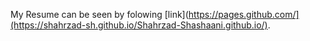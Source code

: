 My Resume can be seen by folowing [link](https://pages.github.com/](https://shahrzad-sh.github.io/Shahrzad-Shashaani.github.io/).
